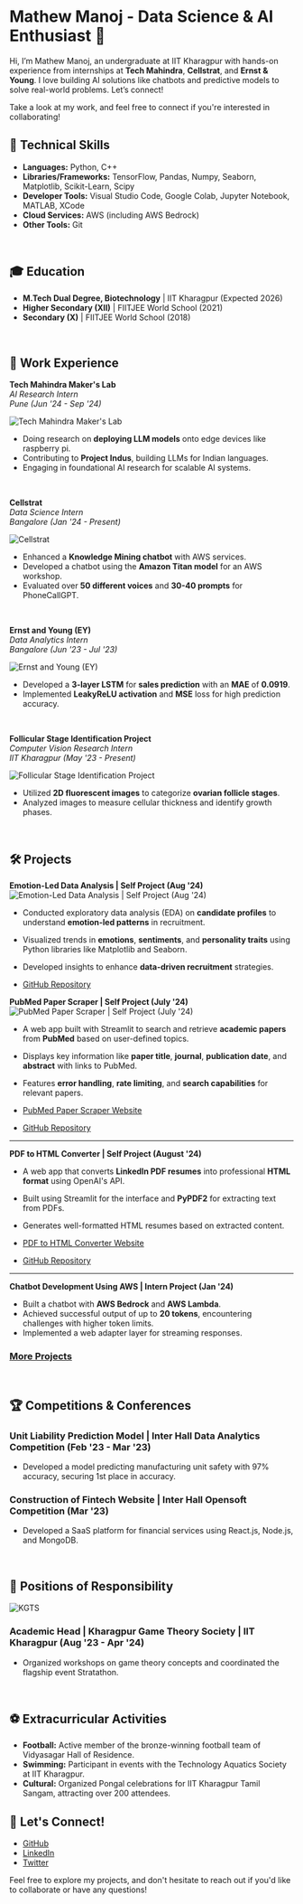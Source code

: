 # Mathew Manoj - Data Science & AI Enthusiast 🌟


Hi, I’m Mathew Manoj, an undergraduate at IIT Kharagpur with hands-on experience from internships at **Tech Mahindra**, **Cellstrat**, and **Ernst & Young**. I love building AI solutions like chatbots and predictive models to solve real-world problems. Let’s connect!

Take a look at my work, and feel free to connect if you're interested in collaborating!

## 🚀 Technical Skills
- **Languages:** Python, C++
- **Libraries/Frameworks:** TensorFlow, Pandas, Numpy, Seaborn, Matplotlib, Scikit-Learn, Scipy
- **Developer Tools:** Visual Studio Code, Google Colab, Jupyter Notebook, MATLAB, XCode
- **Cloud Services:** AWS (including AWS Bedrock)
- **Other Tools:** Git

<br>

## 🎓 Education
- **M.Tech Dual Degree, Biotechnology** | IIT Kharagpur (Expected 2026)
- **Higher Secondary (XII)**            | FIITJEE World School (2021)
- **Secondary (X)**                     | FIITJEE World School (2018)

<br>

## 💼 Work Experience

**Tech Mahindra Maker's Lab**  
*AI Research Intern*  
*Pune (Jun '24 - Sep '24)*

![Tech Mahindra Maker's Lab](assets/img/Makers_lab.png)  

- Doing research on **deploying LLM models** onto edge devices like raspberry pi.
- Contributing to **Project Indus**, building LLMs for Indian languages.
- Engaging in foundational AI research for scalable AI systems.

<br>

**Cellstrat**  
*Data Science Intern*  
*Bangalore (Jan '24 - Present)*

![Cellstrat](assets/img/Cellstrat.png)  

- Enhanced a **Knowledge Mining chatbot** with AWS services.
- Developed a chatbot using the **Amazon Titan model** for an AWS workshop.
- Evaluated over **50 different voices** and **30-40 prompts** for PhoneCallGPT.

<br>

**Ernst and Young (EY)**  
*Data Analytics Intern*  
*Bangalore (Jun '23 - Jul '23)*

![Ernst and Young (EY)](assets/img/EY.jpeg)  

- Developed a **3-layer LSTM** for **sales prediction** with an **MAE** of **0.0919**.
- Implemented **LeakyReLU activation** and **MSE** loss for high prediction accuracy.

<br>

**Follicular Stage Identification Project**  
*Computer Vision Research Intern*  
*IIT Kharagpur (May '23 - Present)*

![Follicular Stage Identification Project](assets/img/SMST.png)  

- Utilized **2D fluorescent images** to categorize **ovarian follicle stages**.
- Analyzed images to measure cellular thickness and identify growth phases.

<br>

## 🛠️ Projects

**Emotion-Led Data Analysis | Self Project (Aug '24)**
![Emotion-Led Data Analysis | Self Project (Aug '24)](assets/project_images/emotional_EDA.png)  
- Conducted exploratory data analysis (EDA) on **candidate profiles** to understand **emotion-led patterns** in recruitment.
- Visualized trends in **emotions**, **sentiments**, and **personality traits** using Python libraries like Matplotlib and Seaborn.
- Developed insights to enhance **data-driven recruitment** strategies.

- [GitHub Repository](https://github.com/mathew-2/Emotion-Led-Candidate-Analysis)

**PubMed Paper Scraper | Self Project (July '24)**
![PubMed Paper Scraper | Self Project (July '24)](assets/project_images/pubmed_paper_scraper.png)  
- A web app built with Streamlit to search and retrieve **academic papers** from **PubMed** based on user-defined topics.
- Displays key information like **paper title**, **journal**, **publication date**, and **abstract** with links to PubMed.
- Features **error handling**, **rate limiting**, and **search capabilities** for relevant papers.

- [PubMed Paper Scraper Website](https://pubmed-paper-scraper.streamlit.app/)
- [GitHub Repository](https://github.com/mathew-2/pubmed-paper-scraper)

---

**PDF to HTML Converter | Self Project (August '24)**
- A web app that converts **LinkedIn PDF resumes** into professional **HTML format** using OpenAI's API.
- Built using Streamlit for the interface and **PyPDF2** for extracting text from PDFs.
- Generates well-formatted HTML resumes based on extracted content.

- [PDF to HTML Converter Website](https://pdf-to-html-tamsyidwjjlsmqpzz2ekdz.streamlit.app/)
- [GitHub Repository](https://github.com/mathew-2/PDF-To-Html)


---

**Chatbot Development Using AWS | Intern Project (Jan '24)**
- Built a chatbot with **AWS Bedrock** and **AWS Lambda**.
- Achieved successful output of up to **20 tokens**, encountering challenges with higher token limits.
- Implemented a web adapter layer for streaming responses.

### [More Projects](projects/README.md)

<br>

## 🏆 Competitions & Conferences
### Unit Liability Prediction Model | Inter Hall Data Analytics Competition (Feb '23 - Mar '23)
- Developed a model predicting manufacturing unit safety with 97% accuracy, securing 1st place in accuracy.

### Construction of Fintech Website | Inter Hall Opensoft Competition (Mar '23)
- Developed a SaaS platform for financial services using React.js, Node.js, and MongoDB.

<br>

## 🏅 Positions of Responsibility
![KGTS](assets/img/kgts.png)

### Academic Head | Kharagpur Game Theory Society | IIT Kharagpur (Aug '23 - Apr '24)
- Organized workshops on game theory concepts and coordinated the flagship event Stratathon.

<br>

## ⚽ Extracurricular Activities
- **Football:** Active member of the bronze-winning football team of Vidyasagar Hall of Residence.
- **Swimming:** Participant in events with the Technology Aquatics Society at IIT Kharagpur.
- **Cultural:** Organized Pongal celebrations for IIT Kharagpur Tamil Sangam, attracting over 200 attendees.

## 🔗 Let's Connect!
- [GitHub](https://github.com/mathew-2)
- [LinkedIn](https://www.linkedin.com/in/mathew-manoj)
- [Twitter](https://x.com/mattdraco13)

Feel free to explore my projects, and don't hesitate to reach out if you'd like to collaborate or have any questions!
